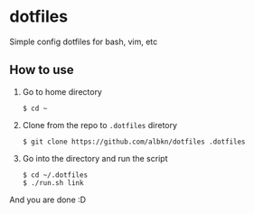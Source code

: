 # dotfiles
Simple config dotfiles for bash, vim, etc

## How to use
1. Go to home directory  
    
    ```shell
    $ cd ~
    ```
    
2. Clone from the repo to `.dotfiles` diretory  

    ```shell
    $ git clone https://github.com/albkn/dotfiles .dotfiles
    ```
    
3. Go into the directory and run the script

    ```shell
    $ cd ~/.dotfiles
    $ ./run.sh link
    ```

And you are done :D
